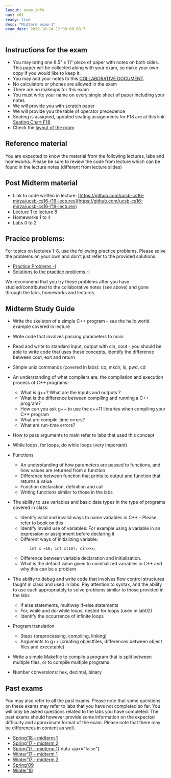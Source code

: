 ```yaml
---
layout: exam_info
num: e01
ready: true
desc: "Midterm exam-1"
exam_date: 2019-10-24 12:00:00.00-7
---
```


## Instructions for the exam 

* You may bring one 8.5" x 11" piece of paper with notes on both sides. This paper will be collected along with your exam, so make your own copy if you would like to keep it.
* You may add your notes to this [COLLABORATIVE DOCUMENT](https://docs.google.com/document/d/1FY4WxNp9Vdc9jtEhCSRUVSeLgF4MjjHQaQuaMg7rQP4/edit?usp=sharing).
* No calculators or phones are allowed in the exam  
* There are no makeups for this exam
* You must write your name on every single sheet of paper including your notes
* We will provide you with scratch paper
* We will provide you the table of operator precedence
* Seating is assigned, updated seating assignments for F18 are at this link: [Seating Chart F18](https://docs.google.com/spreadsheets/d/1fzaYiGoQ0HIKzAhGPWGvSGyLhPukQApSYc-qMSfaCJQ/edit?usp=sharing)
* Check the [layout of the room](https://docs.google.com/spreadsheets/d/1YUe3bhfbMqNws06KHq5ZT-q0u0tiQ_TwgVX-jHDhAig/edit?usp=sharing)


## Reference material
You are expected to know the material from the following lectures, labs and homeworks. Please be sure to review the code from lecture which can be found in the lecture notes (different from lecture slides)


## Post Midterm material

* Link to code written in lecture: [https://github.com/ucsb-cs16-mirza/ucsb-cs16-f19-lectures](https://github.com/ucsb-cs16-mirza/ucsb-cs16-f19-lectures)
* Lecture 1 to lecture 8
* Homeworks 1 to 4
* Labs 0 to 2

## Pracice problems: 

For topics on lectures 1-8, use the following practice problems. Please solve the problems on your own and don't just refer to the provided solutions:

* [Practice Problems -I](https://docs.google.com/document/d/1-hpeFpfTvdcvNeTgvdJpWsLrkXrpdrq4-ZA1Dg7fC6w/edit?usp=sharing)
* [Solutions to the practice problems -I](https://docs.google.com/document/d/1ezZK5Xh2zax86bvSy2o9gaNp2bPWDMLDwJX0oP_SGoQ/edit?usp=sharing)
 

We recommend that you try these problems after you have studied/contributed to the collaborative notes (see above) and gone through the labs, homeworks and lectures.



## Midterm Study Guide

* Write the skeleton of a simple C++ program - see the hello world example covered in lecture
* Write code that involves passing parameters to main
* Read and write to standard input, output with cin, cout - you should be able to write code that uses these concepts, identify the difference between cout, exit and return 
* Simple unix commands (covered in labs): cp, mkdir, ls, pwd, cd
* An understanding of what compilers are, the compilation and execution process of C++ programs: 
    * What is g++? What are the inputs and outputs ?
    * What is the difference between compiling and running a C++ program?
    * How can you ask g++ to use the c++11 libraries when compiling your C++ program
    * What are compile-time errors?
    * What are run-time errors?

* How to pass arguments to main refer to labs that used this concept

* While loops, for loops, do while loops (very important)

* Functions
  * An understanding of how parameters are passed to functions, and how values are returned from a function
  * Difference between function that prints to output and function that returns a value
  * Function declaration, definition and call
  * Writing functions similar to those in the labs

* The ability to use variables and basic data types in the type of programs covered in class:
    * Identify valid and invalid ways to name variables in C++ - Please refer to book on this
    * Identify invalid use of variables: For example using a variable in an expression or assignment before declaring it
    * Different ways of initializing variable: 
        ```
            int x =10; int x(10); cin>>x;
        ```
    * Difference between variable declaration and initialization.
    * What is the default value given to uninitialized variables in C++ and why this can be a problem

* The ability to debug and write code that involves flow control structures taught in class and used in labs. Pay attention to syntax, and the ability to use each appropriately to solve problems similar to those provided in the labs
    * If else statements, multiway if-else statements
    * For, while and do-while loops, nested for loops (used in lab02)
    * Identify the occurrence of infinite loops

* Program translation
    * Steps (preprocessing, compiling, linking)
    * Arguments to g++ (creating objectfiles, differences between object files and executable)

* Write a simple Makefile to compile a program that is split between multiple files, or to compile multiple programs
* Number conversions: hex, decimal, binary

## Past exams
You may also refer to all the past exams. Please note that some questions on these exams may refer to labs that you have not completed so far. You will only be asked questions related to the labs you have completed. The past exams should however provide some information on the expected difficulty and approximate format of the exam. Please note that there may be differences in content as well.

* [Spring'18 - midterm 1](https://docs.google.com/document/d/1hUNlHmDuhFNnOvE1ycDie6HfPjhmM8_PtOZrg_KW3uE/edit?usp=sharing)
* [Spring'17 - midterm 2](https://docs.google.com/document/d/1ntjJnT3H9DAeQbygjyJoC6PLHIM9xyarSTFpOGF9KsU/edit?usp=sharing)
* [Spring'17 - midterm 1](midterm1-sp17.pdf){:data-ajax="false"}
* [Winter'17 - midterm 1](https://drive.google.com/file/d/0B__7284Jee0fS1hYSW1yMUpYd2s/view?usp=sharing)
* [Winter'17 - midterm 2](https://drive.google.com/open?id=0B1z9k2M7uTvJQlVPZnZMM2JiQkk) 
* [Spring'09](https://pconrad.github.io/old_pconrad_cs16/09F/exams/E01/practiceExam.01/index.html)
* [Winter'10](https://pconrad.github.io/old_pconrad_cs16/10W/exams/E01/actualExam/exam.pdf)

